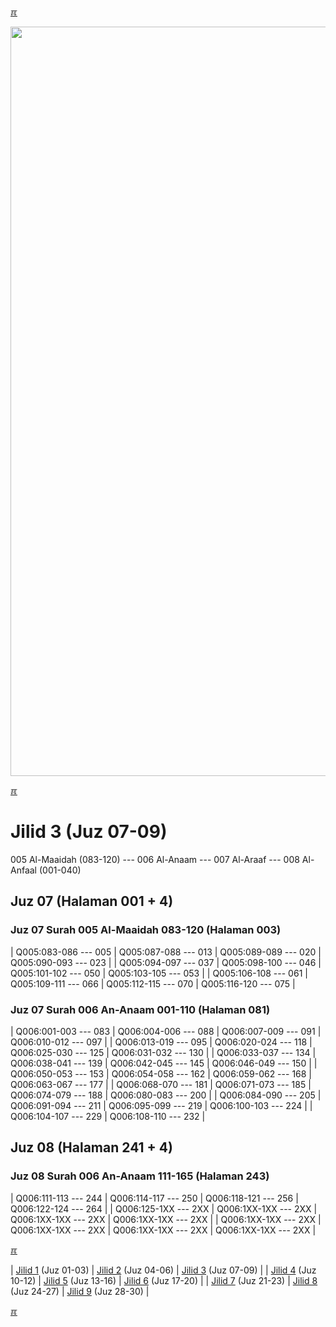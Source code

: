 ---
---

[&#x213C;](#idxXXX)<br id="idx000">

<img src="{{ site.baseurl }}/assets/images/z4816-02.jpg" style="width:1199px;">

[&#x213C;](#)<br id="idx1">
# Jilid 3 (Juz 07-09)

005 Al-Maaidah (083-120) --- 006 Al-Anaam --- 007 Al-Araaf --- 008 Al-Anfaal (001-040)

## Juz 07 (Halaman 001 + 4)

### Juz 07 Surah 005 Al-Maaidah 083-120 (Halaman 003)

| Q005:083-086 --- 005 | Q005:087-088 --- 013 | Q005:089-089 --- 020 | Q005:090-093 --- 023 |
| Q005:094-097 --- 037 | Q005:098-100 --- 046 | Q005:101-102 --- 050 | Q005:103-105 --- 053 |
| Q005:106-108 --- 061 | Q005:109-111 --- 066 | Q005:112-115 --- 070 | Q005:116-120 --- 075 |

### Juz 07 Surah 006 An-Anaam  001-110 (Halaman 081)

| Q006:001-003 --- 083 | Q006:004-006 --- 088 | Q006:007-009 --- 091 | Q006:010-012 --- 097 |
| Q006:013-019 --- 095 | Q006:020-024 --- 118 | Q006:025-030 --- 125 | Q006:031-032 --- 130 |
| Q006:033-037 --- 134 | Q006:038-041 --- 139 | Q006:042-045 --- 145 | Q006:046-049 --- 150 |
| Q006:050-053 --- 153 | Q006:054-058 --- 162 | Q006:059-062 --- 168 | Q006:063-067 --- 177 |
| Q006:068-070 --- 181 | Q006:071-073 --- 185 | Q006:074-079 --- 188 | Q006:080-083 --- 200 |
| Q006:084-090 --- 205 | Q006:091-094 --- 211 | Q006:095-099 --- 219 | Q006:100-103 --- 224 |
| Q006:104-107 --- 229 | Q006:108-110 --- 232 |

## Juz 08 (Halaman 241 + 4)

### Juz 08 Surah 006 An-Anaam  111-165 (Halaman 243)

| Q006:111-113 --- 244 | Q006:114-117 --- 250 | Q006:118-121 --- 256 | Q006:122-124 --- 264 |
| Q006:125-1XX --- 2XX | Q006:1XX-1XX --- 2XX | Q006:1XX-1XX --- 2XX | Q006:1XX-1XX --- 2XX |
| Q006:1XX-1XX --- 2XX | Q006:1XX-1XX --- 2XX | Q006:1XX-1XX --- 2XX | Q006:1XX-1XX --- 2XX |


[&#x213C;](#)<br id="idxA">

| [Jilid 1](001.md) (Juz 01-03) | [Jilid 2](002.md) (Juz 04-06) | [Jilid 3](003.md) (Juz 07-09) |
| [Jilid 4](004.md) (Juz 10-12) | [Jilid 5](005.md) (Juz 13-16) | [Jilid 6](006.md) (Juz 17-20) |
| [Jilid 7](007.md) (Juz 21-23) | [Jilid 8](008.md) (Juz 24-27) | [Jilid 9](009.md) (Juz 28-30) |

[&#x213C;](#)<br id="idxXXX">

